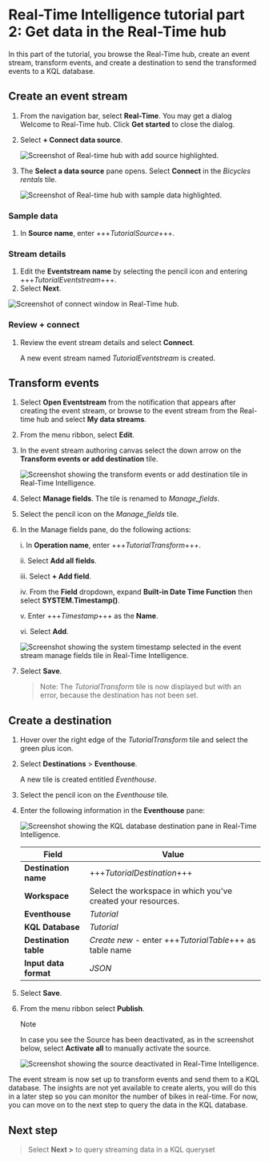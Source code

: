 # Real-Time Intelligence tutorial part 2: Get data in the Real-Time hub

In this part of the tutorial, you browse the Real-Time hub, create an event stream, transform events, and create a destination to send the transformed events to a KQL database.

## Create an event stream

1. From the navigation bar, select **Real-Time**. You may get a dialog Welcome to Real-Time hub. Click **Get started** to close the dialog.

2. Select **+ Connect data source**.

   ![Screenshot of Real-time hub with add source highlighted.](media/add-source.png)

3. The **Select a data source** pane opens. Select **Connect** in the _Bicycles rentals_ tile.

   ![Screenshot of Real-time hub with sample data highlighted.](media/sample-data.png)

### Sample data

1. In **Source name**, enter +++_TutorialSource_+++.

### Stream details

1. Edit the **Eventstream name** by selecting the pencil icon and entering +++_TutorialEventstream_+++.
2. Select **Next**.

![Screenshot of connect window in Real-Time hub.](media/connect-source.png)

### Review + connect

1. Review the event stream details and select **Connect**.

   A new event stream named _TutorialEventstream_ is created.

## Transform events

1. Select **Open Eventstream** from the notification that appears after creating the event stream, or browse to the event stream from the Real-time hub and select **My data streams**.
2. From the menu ribbon, select **Edit**.
3. In the event stream authoring canvas select the down arrow on the **Transform events or add destination** tile.

   ![Screenshot showing the transform events or add destination tile in Real-Time Intelligence.](media/transform-events.png)

4. Select **Manage fields**. The tile is renamed to _Manage_fields_.
5. Select the pencil icon on the _Manage_fields_ tile.
6. In the Manage fields pane, do the following actions:

   i. In **Operation name**, enter +++_TutorialTransform_+++.

   ii. Select **Add all fields**.

   iii. Select **+ Add field**.

   iv. From the **Field** dropdown, expand **Built-in Date Time Function** then select **SYSTEM.Timestamp()**.

   v. Enter +++_Timestamp_+++ as the **Name**.

   vi. Select **Add**.

   ![Screenshot showing the system timestamp selected in the event stream manage fields tile in Real-Time Intelligence.](media/system-timestamp.png)

7. Select **Save**.
   > Note: The _TutorialTransform_ tile is now displayed but with an error, because the destination has not been set.

## Create a destination

1. Hover over the right edge of the _TutorialTransform_ tile and select the green plus icon.
2. Select **Destinations** > **Eventhouse**.

   A new tile is created entitled _Eventhouse_.

3. Select the pencil icon on the _Eventhouse_ tile.
4. Enter the following information in the **Eventhouse** pane:

   ![Screenshot showing the KQL database destination pane in Real-Time Intelligence.](media/kql-database-details.png)

   | Field                 | Value                                                        |
   | --------------------- | ------------------------------------------------------------ |
   | **Destination name**  | +++_TutorialDestination_+++                                  |
   | **Workspace**         | Select the workspace in which you've created your resources. |
   | **Eventhouse**        | _Tutorial_                                                   |
   | **KQL Database**      | _Tutorial_                                                   |
   | **Destination table** | _Create new_ - enter +++_TutorialTable_+++ as table name     |
   | **Input data format** | _JSON_                                                       |

5. Select **Save**.
6. From the menu ribbon select **Publish**.

   > [!NOTE]
   > In case you see the Source has been deactivated, as in the screenshot below, select **Activate all** to manually activate the source.

   ![Screenshot showing the source deactivated in Real-Time Intelligence.](media/source-deactivated.png)

The event stream is now set up to transform events and send them to a KQL database. The insights are not yet available to create alerts, you will do this in a later step so you can monitor the number of bikes in real-time. For now, you can move on to the next step to query the data in the KQL database.

## Next step

> Select **Next >** to query streaming data in a KQL queryset
